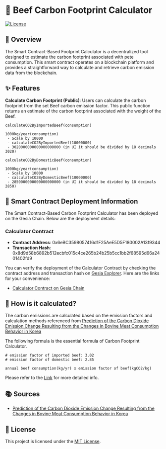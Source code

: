 # 🚗 Beef Carbon Footprint Calculator

[![License](https://img.shields.io/badge/License-MIT-blue.svg)](LICENSE)

## 📖 Overview
The Smart Contract-Based Footprint Calculator is a decentralized tool designed to estimate the carbon footprint associated with pete consumption. This smart contract operates on a blockchain platform and provides a straightforward way to calculate and retrieve carbon emission data from the blockchain.

## ✨ Features
**Calculate Carbon Footprint (Public)**: Users can calculate the carbon footprint from the set Beef carbon emission factor. This public function returns an estimate of the carbon footprint associated with the weight of the Beef.
```
calculateCO2ByImportedBeef(consumption)

1000kg/year(consumption)
 - Scale by 10000
 - calculateCO2ByImportedBeef(10000000)
 - 3020000000000000000000 (in UI it should be divided by 18 decimals 3020)
```
```
calculateCO2ByDomesticBeef(consumption)

1000kg/year(consumption)
 - Scale by 10000
 - calculateCO2ByDomesticBeef(10000000)
 - 2850000000000000000000 (in UI it should be divided by 18 decimals 2850)
```

## 🚀 Smart Contract Deployment Information

The Smart Contract-Based Carbon Footprint Calculator has been deployed on the Gesia Chain. Below are the deployment details:

### Calculator Contract

- **Contract Address**: 0x6eBC3598057416d1F25AeE5D5F180002A13f9344
- **Transaction Hash**: 0x8d9d58b6892b512ecbfc015c4ce265b24b25b5cc1bb2f68595d66a2401402fd9

You can verify the deployment of the Calculator Contract by checking the contract address and transaction hash on [Gesia Explorer](https://explorer.gesia.io). Here are the links for your convenience:

- [Calculator Contract on Gesia Chain](https://explorer.gesia.io/address/0x6eBC3598057416d1F25AeE5D5F180002A13f9344)

## 📝 How is it calculated?
The carbon emissions are calculated based on the emission factors and calculation methods referenced from [Prediction of the Carbon Dioxide Emission Change Resulting from the Changes in Bovine Meat Consumption Behavior in Korea](https://jekosae.or.kr/_common/do.php?a=full&b=41&bidx=385&aidx=4856)

The following formula is the essential formula of Carbon Footprint Calculator.
``` plain
# emission factor of imported beef: 3.02
# emission factor of domestic beef: 2.85

annual beef consumption(kg/yr) x emission factor of beef(kgCO2/kg)
```

Please refer to the [Link](https://docs.google.com/spreadsheets/d/1Ux_1j0GeKGeHm8ODT-M-Hr23sCayQYw70shNw2le0Bs/edit#gid=834335308) for more detailed info.

## 📚 Sources
- [Prediction of the Carbon Dioxide Emission Change Resulting from the Changes in Bovine Meat Consumption Behavior in Korea](https://jekosae.or.kr/_common/do.php?a=full&b=41&bidx=385&aidx=4856)

## 📄 License
This project is licensed under the [MIT License](LICENSE).